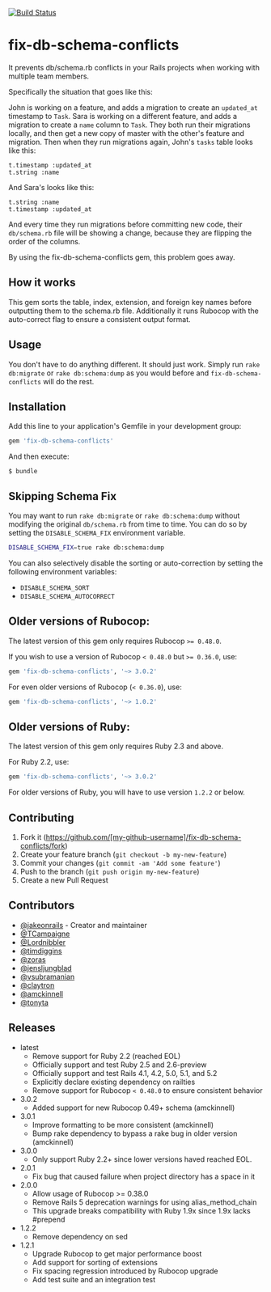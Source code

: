 [![Build Status](https://travis-ci.org/jakeonrails/fix-db-schema-conflicts.svg?branch=master)](https://travis-ci.org/jakeonrails/fix-db-schema-conflicts)

# fix-db-schema-conflicts

It prevents db/schema.rb conflicts in your Rails projects when working with
multiple team members.

Specifically the situation that goes like this:

John is working on a feature, and adds a migration to create an `updated_at`
timestamp to `Task`. Sara is working on a different feature, and adds a
migration to create a `name` column to `Task`. They both run their migrations
locally, and then get a new copy of master with the other's feature and
migration. Then when they run migrations again, John's `tasks` table looks like
this:

    t.timestamp :updated_at
    t.string :name

And Sara's looks like this:

    t.string :name
    t.timestamp :updated_at

And every time they run migrations before committing new code, their
`db/schema.rb` file will be showing a change, because they are flipping the
order of the columns.

By using the fix-db-schema-conflicts gem, this problem goes away.

## How it works

This gem sorts the table, index, extension, and foreign key names before
outputting them to the schema.rb file. Additionally it runs Rubocop with the
auto-correct flag to ensure a consistent output format.

## Usage

You don't have to do anything different. It should just work. Simply run
`rake db:migrate` or `rake db:schema:dump` as you would before and
`fix-db-schema-conflicts` will do the rest.

## Installation

Add this line to your application's Gemfile in your development group:

```ruby
gem 'fix-db-schema-conflicts'
```

And then execute:

    $ bundle

## Skipping Schema Fix

You may want to run `rake db:migrate` or `rake db:schema:dump` without modifying
the original `db/schema.rb` from time to time. You can do so by setting the
`DISABLE_SCHEMA_FIX` environment variable.
```bash
DISABLE_SCHEMA_FIX=true rake db:schema:dump
```

You can also selectively disable the sorting or auto-correction by setting the following environment variables:
- `DISABLE_SCHEMA_SORT`
- `DISABLE_SCHEMA_AUTOCORRECT`

## Older versions of Rubocop:

The latest version of this gem only requires Rubocop `>= 0.48.0`.

If you wish to use a version of Rubocop `< 0.48.0` but `>= 0.36.0`, use:
```ruby
gem 'fix-db-schema-conflicts', '~> 3.0.2'
```

For even older versions of Rubocop (`< 0.36.0`), use:
```ruby
gem 'fix-db-schema-conflicts', '~> 1.0.2'
```

## Older versions of Ruby:

The latest version of this gem only requires Ruby 2.3 and above.

For Ruby 2.2, use:
```ruby
gem 'fix-db-schema-conflicts', '~> 3.0.2'
```

For older versions of Ruby, you will have to use version `1.2.2` or below.

## Contributing

1. Fork it (https://github.com/[my-github-username]/fix-db-schema-conflicts/fork)
2. Create your feature branch (`git checkout -b my-new-feature`)
3. Commit your changes (`git commit -am 'Add some feature'`)
4. Push to the branch (`git push origin my-new-feature`)
5. Create a new Pull Request

## Contributors

- [@jakeonrails](https://github.com/jakeonrails) - Creator and maintainer
- [@TCampaigne](https://github.com/TCampaigne)
- [@Lordnibbler](https://github.com/Lordnibbler)
- [@timdiggins](https://github.com/timdiggins)
- [@zoras](https://github.com/zoras)
- [@jensljungblad](https://github.com/jensljungblad)
- [@vsubramanian](https://github.com/vsubramanian)
- [@claytron](https://github.com/claytron)
- [@amckinnell](https://github.com/amckinnell)
- [@tonyta](https://github.com/tonyta)

## Releases
- latest
  - Remove support for Ruby 2.2 (reached EOL)
  - Officially support and test Ruby 2.5 and 2.6-preview
  - Officially support and test Rails 4.1, 4.2, 5.0, 5.1, and 5.2
  - Explicitly declare existing dependency on railties
  - Remove support for Rubocop `< 0.48.0` to ensure consistent behavior
- 3.0.2
  - Added support for new Rubocop 0.49+ schema (amckinnell)
- 3.0.1
  - Improve formatting to be more consistent (amckinnell)
  - Bump rake dependency to bypass a rake bug in older version (amckinnell)
- 3.0.0
  - Only support Ruby 2.2+ since lower versions haved reached EOL.
- 2.0.1
  - Fix bug that caused failure when project directory has a space in it
- 2.0.0
  - Allow usage of Rubocop >= 0.38.0
  - Remove Rails 5 deprecation warnings for using alias_method_chain
  - This upgrade breaks compatibility with Ruby 1.9x since 1.9x lacks #prepend
- 1.2.2
  - Remove dependency on sed
- 1.2.1
  - Upgrade Rubocop to get major performance boost
  - Add support for sorting of extensions
  - Fix spacing regression introduced by Rubocop upgrade
  - Add test suite and an integration test

